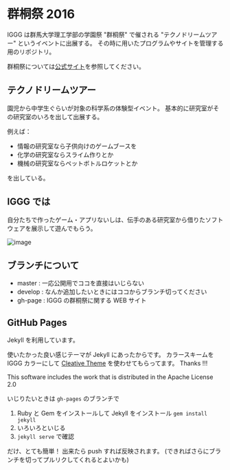 # 群桐祭 2016

IGGG は群馬大学理工学部の学園祭 "群桐祭" で催される "テクノドリームツアー" というイベントに出展する。
その時に用いたプログラムやサイトを管理する用のリポジトリ。

群桐祭については[公式サイト](http://guntohfes.com/)を参照してください。

## テクノドリームツアー

園児から中学生ぐらいが対象の科学系の体験型イベント。
基本的に研究室がその研究室のいろを出して出展する。

例えば：

- 情報の研究室なら子供向けのゲームブースを
- 化学の研究室ならスライム作りとか
- 機械の研究室ならペットボトルロケットとか

を出している。

## IGGG では

自分たちで作ったゲーム・アプリないしは、伝手のある研究室から借りたソフトウェアを展示して遊んでもらう。

![image](./fig/leaflet2017.png)

## ブランチについて

- master : 一応公開用でココを直接はいじらない
- develop : なんか追加したいときにはココからブランチ切ってください
- gh-page : IGGG の群桐祭に関する WEB サイト

## GitHub Pages

Jekyll を利用しています。

使いたかった良い感じテーマが Jekyll にあったからです。
カラースキームを IGGG カラーにして [Cleative Theme](https://github.com/volny/creative-theme-jekyll) を使わせてもらってます。
Thanks !!!

This software includes the work that is distributed in the Apache License 2.0

いじりたいときは `gh-pages` のブランチで

1. Ruby と Gem をインストールして Jekyll をインストール `gem install jekyll`
2. いろいろといじる
3. `jekyll serve` で確認

だけ、とても簡単！
出来たら push すれば反映されます。
(できればさらにブランチを切ってプルリクしてくれるとよいかも)
